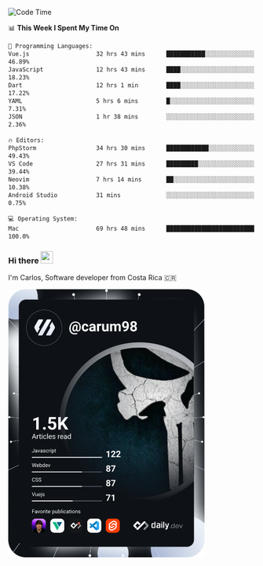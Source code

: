 
<!--START_SECTION:waka-->
![Code Time](http://img.shields.io/badge/Code%20Time-8%2C968%20hrs%2050%20mins-blue)

📊 **This Week I Spent My Time On** 

```text
💬 Programming Languages: 
Vue.js                   32 hrs 43 mins      ███████████░░░░░░░░░░░░░░   46.89% 
JavaScript               12 hrs 43 mins      ████░░░░░░░░░░░░░░░░░░░░░   18.23% 
Dart                     12 hrs 1 min        ████░░░░░░░░░░░░░░░░░░░░░   17.22% 
YAML                     5 hrs 6 mins        █░░░░░░░░░░░░░░░░░░░░░░░░   7.31% 
JSON                     1 hr 38 mins        ░░░░░░░░░░░░░░░░░░░░░░░░░   2.36%

🔥 Editors: 
PhpStorm                 34 hrs 30 mins      ████████████░░░░░░░░░░░░░   49.43% 
VS Code                  27 hrs 31 mins      █████████░░░░░░░░░░░░░░░░   39.44% 
Neovim                   7 hrs 14 mins       ██░░░░░░░░░░░░░░░░░░░░░░░   10.38% 
Android Studio           31 mins             ░░░░░░░░░░░░░░░░░░░░░░░░░   0.75%

💻 Operating System: 
Mac                      69 hrs 48 mins      █████████████████████████   100.0%

```


<!--END_SECTION:waka-->

### Hi there <img src="https://media.giphy.com/media/hvRJCLFzcasrR4ia7z/giphy.gif" width="25px" height="25px">

I'm Carlos, Software developer from Costa Rica 🇨🇷

<a href="https://app.daily.dev/carum98"><img src="https://github.com/carum98/carum98/blob/main/devcard.svg" width="400" alt="Carlos Umaña Acevedo's Dev Card"/></a>
